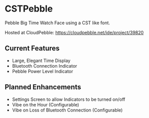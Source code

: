 CSTPebble
=========

Pebble Big Time Watch Face using a CST like font.

Hosted at CloudPebble: https://cloudpebble.net/ide/project/39820

Current Features
----------------
* Large, Elegant Time Display
* Bluetooth Connection Indicator
* Pebble Power Level Indicator

Planned Enhancements
--------------------
* Settings Screen to allow Indicators to be turned on/off
* Vibe on the Hour (Configurable)
* Vibe on Loss of Bluetooth Connection (Configurable)
